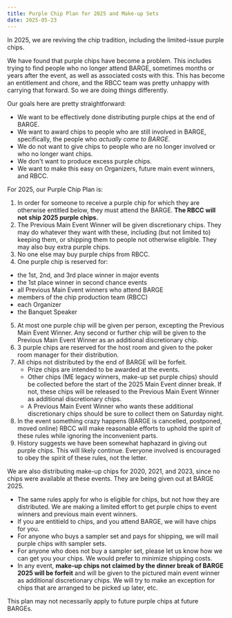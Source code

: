 ```yaml
---
title: Purple Chip Plan for 2025 and Make-up Sets
date: 2025-05-23
---
```


In 2025, we are reviving the chip tradition, including the limited-issue purple
chips.

We have found that purple chips have become a problem.  This includes trying to
find people who no longer attend BARGE, sometimes months or years after the
event, as well as associated costs with this.  This has become an entitlement
and chore, and the RBCC team was pretty unhappy with carrying that forward.  So
we are doing things differently.

Our goals here are pretty straightforward:

- We want to be effectively done distributing purple chips at the end of BARGE.
- We want to award chips to people who are still involved in BARGE,
  specifically, the people who *actually come to BARGE*.
- We do not want to give chips to people who are no longer involved or who no
  longer want chips.
- We don't want to produce excess purple chips.
- We want to make this easy on Organizers, future main event winners, and RBCC.

For 2025, our Purple Chip Plan is:

1. In order for someone to receive a purple chip for which they are otherwise
   entitled below, they must attend the BARGE.
   **The RBCC will not ship 2025 purple chips.**
2. The Previous Main Event Winner will be given discretionary chips.  They may
   do whatever they want with these, including (but not limited to) keeping
   them, or shipping them to people not otherwise eligible.  They may also buy
   extra purple chips.
3. No one else may buy purple chips from RBCC.
4. One purple chip is reserved for:
  - the 1st, 2nd, and 3rd place winner in major events
  - the 1st place winner in second chance events
  - all Previous Main Event winners who attend BARGE
  - members of the chip production team (RBCC)
  - each Organizer
  - the Banquet Speaker
5. At most one purple chip will be given per person, excepting the Previous
   Main Event Winner.  Any second or further chip will be given to the Previous
   Main Event Winner as an additional discretionary chip.
6. 3 purple chips are reserved for the host
   room and given to the poker room manager for their distribution.
7. All chips not distributed by the end of BARGE will be forfeit.
   - Prize chips are intended to be awarded at the events.
   - Other chips (ME legacy winners, make-up set purple chips) should be collected
     before the start of the 2025 Main Event dinner break.  If not, these chips will
     be released to the Previous Main Event Winner as additional discretionary chips.
   - A Previous Main Event Winner who wants these additional discretionary
     chips should be sure to collect them on Saturday night.
8. In the event something crazy happens (BARGE is cancelled, postponed, moved
   online) RBCC will make reasonable efforts to uphold the spirit of these
   rules while ignoring the inconvenient parts.
9. History suggests we have been somewhat haphazard in giving out purple chips.
   This will likely continue.  Everyone involved is encouraged to obey the
   spirit of these rules, not the letter.

We are also distributing make-up chips for 2020, 2021, and 2023, since no chips
were available at these events. They are being given out at BARGE 2025.

* The same rules apply for who is eligible for chips, but not how they are
  distributed.  We are making a limited effort to get purple chips to event
  winners and previous main event winners.
* If you are entitield to chips, and you attend BARGE, we will have chips for
  you.
* For anyone who buys a sampler set and pays for shipping, we will mail
  purple chips with sampler sets.
* For anyone who does not buy a sampler set, please let us know how we can get
  you your chips.  We would prefer to minimize shipping costs.
* In any event, **make-up chips not claimed by the dinner break of BARGE 2025
  will be forfeit** and will be given to the pictured main event
  winner as additional discretionary chips.  We will try to make an exception
  for chips that are arranged to be picked up later, etc.

This plan may not necessarily apply to future purple chips at future BARGEs.

